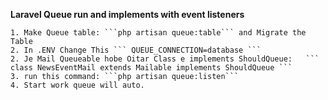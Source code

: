 __Laravel Queue run and implements with event listeners__

	1. Make Queue table: ```php artisan queue:table``` and Migrate the Table
	2. In .ENV Change This ``` QUEUE_CONNECTION=database ```
	2. Je Mail Queueable hobe Oitar Class e implements ShouldQueue:   ``` class NewsEventMail extends Mailable implements ShouldQueue ``` 
	3. run this command: ```php artisan queue:listen```
	4. Start work queue will auto.
